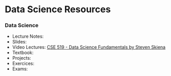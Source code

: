 # Data Science Resources

### Data Science

- Lecture Notes:
- Slides:
- Video Lectures: [CSE 519 - Data Science Fundamentals by Steven Skiena](https://www.youtube.com/playlist?list=PLOtl7M3yp-DVODzTKX8JtXkm1EG3u2BsD)
- Textbook:
- Projects:
- Exercices:
- Exams:
